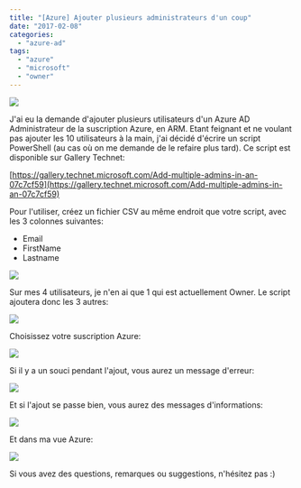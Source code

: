 ```yaml
---
title: "[Azure] Ajouter plusieurs administrateurs d'un coup"
date: "2017-02-08"
categories: 
  - "azure-ad"
tags: 
  - "azure"
  - "microsoft"
  - "owner"
---
```


[![](https://cloudyjourney.fr/wp-content/uploads/2018/01/pastedimage1482154059354v1.png)](https://cloudyjourney.fr/wp-content/uploads/2018/01/pastedimage1482154059354v1.png)

J'ai eu la demande d'ajouter plusieurs utilisateurs d'un Azure AD Administrateur de la suscription Azure, en ARM. Etant feignant et ne voulant pas ajouter les 10 utilisateurs à la main, j'ai décidé d'écrire un script PowerShell (au cas où on me demande de le refaire plus tard). Ce script est disponible sur Gallery Technet:

[https://gallery.technet.microsoft.com/Add-multiple-admins-in-an-07c7cf59](https://gallery.technet.microsoft.com/Add-multiple-admins-in-an-07c7cf59)

Pour l'utiliser, créez un fichier CSV au même endroit que votre script, avec les 3 colonnes suivantes:

- Email
- FirstName
- Lastname

[![](https://cloudyjourney.fr/wp-content/uploads/2018/01/pastedimage1486543883325v2.png)](https://cloudyjourney.fr/wp-content/uploads/2018/01/pastedimage1486543883325v2.png)

Sur mes 4 utilisateurs, je n'en ai que 1 qui est actuellement Owner. Le script ajoutera donc les 3 autres:

[![](https://cloudyjourney.fr/wp-content/uploads/2018/01/pastedimage1486543914274v3.png)](https://cloudyjourney.fr/wp-content/uploads/2018/01/pastedimage1486543914274v3.png)

Choisissez votre suscription Azure:

[![](https://cloudyjourney.fr/wp-content/uploads/2018/01/pastedimage1486543930479v4.png)](https://cloudyjourney.fr/wp-content/uploads/2018/01/pastedimage1486543930479v4.png)

Si il y a un souci pendant l'ajout, vous aurez un message d'erreur:

[![](https://cloudyjourney.fr/wp-content/uploads/2018/01/pastedimage1486543952572v5.png)](https://cloudyjourney.fr/wp-content/uploads/2018/01/pastedimage1486543952572v5.png)

Et si l'ajout se passe bien, vous aurez des messages d'informations:

[![](https://cloudyjourney.fr/wp-content/uploads/2018/01/pastedimage1486543974692v6.png)](https://cloudyjourney.fr/wp-content/uploads/2018/01/pastedimage1486543974692v6.png)

Et dans ma vue Azure:

[![](https://cloudyjourney.fr/wp-content/uploads/2018/01/pastedimage1486543983903v7.png)](https://cloudyjourney.fr/wp-content/uploads/2018/01/pastedimage1486543983903v7.png)

Si vous avez des questions, remarques ou suggestions, n'hésitez pas :)
